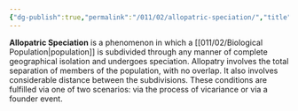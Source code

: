 ```yaml
---
{"dg-publish":true,"permalink":"/011/02/allopatric-speciation/","title":"Allopatric Speciation","tags":["APBIO","BIOL305","BIOL422"],"noteIcon":"1","created":"2024-10-19T20:27:19.009-07:00","updated":"2024-10-04T11:20:30.133-07:00"}
---
```


**Allopatric Speciation** is a phenomenon in which a [[011/02/Biological Population\|population]] is subdivided through any manner of complete geographical isolation and undergoes speciation. Allopatry involves the total separation of members of the population, with no overlap. It also involves considerable distance between the subdivisions. These conditions are fulfilled via one of two scenarios: via the process of vicariance or via a founder event.